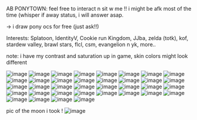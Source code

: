 AB PONYTOWN: feel free to interact n sit w me !! i might be afk most of the time (whisper if away status, i will answer asap.   

-> i draw pony ocs for free (just ask!!)

Interests: Splatoon, IdentityV, Cookie run Kingdom, JJba, zelda (totk), kof, stardew valley, brawl stars, flcl, csm, evangelion n yk, more.. 


note: i have my contrast and saturation up in game, skin colors might look different


![image](https://github.com/piedisporchi/piedisporchi/assets/140103880/febd24a9-cbe5-4a68-be95-045e19f1b4be) ![image](https://github.com/piedisporchi/piedisporchi/assets/140103880/068fc31c-8ebb-4ebf-a225-68318e96cd90) ![image](https://github.com/piedisporchi/piedisporchi/assets/140103880/8878cb2c-2646-40d1-96b7-8acec0e745c9) ![image](https://github.com/piedisporchi/piedisporchi/assets/140103880/a331cbf6-a8c9-4b9d-b582-07f2e09d546f) ![image](https://github.com/piedisporchi/piedisporchi/assets/140103880/b91ce09a-c5f8-4977-8fd7-2b5289348b44) ![image](https://github.com/piedisporchi/piedisporchi/assets/140103880/da032de4-27e7-4dad-9d5c-8ce87528e7ff) ![image](https://github.com/piedisporchi/piedisporchi/assets/140103880/febd24a9-cbe5-4a68-be95-045e19f1b4be) ![image](https://github.com/piedisporchi/piedisporchi/assets/140103880/068fc31c-8ebb-4ebf-a225-68318e96cd90) ![image](https://github.com/piedisporchi/piedisporchi/assets/140103880/8878cb2c-2646-40d1-96b7-8acec0e745c9) ![image](https://github.com/piedisporchi/piedisporchi/assets/140103880/a331cbf6-a8c9-4b9d-b582-07f2e09d546f) ![image](https://github.com/piedisporchi/piedisporchi/assets/140103880/b91ce09a-c5f8-4977-8fd7-2b5289348b44) ![image](https://github.com/piedisporchi/piedisporchi/assets/140103880/da032de4-27e7-4dad-9d5c-8ce87528e7ff) ![image](https://github.com/piedisporchi/piedisporchi/assets/140103880/febd24a9-cbe5-4a68-be95-045e19f1b4be) ![image](https://github.com/piedisporchi/piedisporchi/assets/140103880/068fc31c-8ebb-4ebf-a225-68318e96cd90) ![image](https://github.com/piedisporchi/piedisporchi/assets/140103880/8878cb2c-2646-40d1-96b7-8acec0e745c9) ![image](https://github.com/piedisporchi/piedisporchi/assets/140103880/a331cbf6-a8c9-4b9d-b582-07f2e09d546f) ![image](https://github.com/piedisporchi/piedisporchi/assets/140103880/b91ce09a-c5f8-4977-8fd7-2b5289348b44) ![image](https://github.com/piedisporchi/piedisporchi/assets/140103880/da032de4-27e7-4dad-9d5c-8ce87528e7ff) ![image](https://github.com/piedisporchi/piedisporchi/assets/140103880/febd24a9-cbe5-4a68-be95-045e19f1b4be) ![image](https://github.com/piedisporchi/piedisporchi/assets/140103880/068fc31c-8ebb-4ebf-a225-68318e96cd90) ![image](https://github.com/piedisporchi/piedisporchi/assets/140103880/8878cb2c-2646-40d1-96b7-8acec0e745c9) ![image](https://github.com/piedisporchi/piedisporchi/assets/140103880/a331cbf6-a8c9-4b9d-b582-07f2e09d546f) ![image](https://github.com/piedisporchi/piedisporchi/assets/140103880/b91ce09a-c5f8-4977-8fd7-2b5289348b44) ![image](https://github.com/piedisporchi/piedisporchi/assets/140103880/da032de4-27e7-4dad-9d5c-8ce87528e7ff) ![image](https://github.com/piedisporchi/piedisporchi/assets/140103880/febd24a9-cbe5-4a68-be95-045e19f1b4be) ![image](https://github.com/piedisporchi/piedisporchi/assets/140103880/068fc31c-8ebb-4ebf-a225-68318e96cd90) ![image](https://github.com/piedisporchi/piedisporchi/assets/140103880/8878cb2c-2646-40d1-96b7-8acec0e745c9) ![image](https://github.com/piedisporchi/piedisporchi/assets/140103880/a331cbf6-a8c9-4b9d-b582-07f2e09d546f) ![image](https://github.com/piedisporchi/piedisporchi/assets/140103880/b91ce09a-c5f8-4977-8fd7-2b5289348b44) ![image](https://github.com/piedisporchi/piedisporchi/assets/140103880/da032de4-27e7-4dad-9d5c-8ce87528e7ff) ![image](https://github.com/piedisporchi/piedisporchi/assets/140103880/febd24a9-cbe5-4a68-be95-045e19f1b4be) ![image](https://github.com/piedisporchi/piedisporchi/assets/140103880/068fc31c-8ebb-4ebf-a225-68318e96cd90) ![image](https://github.com/piedisporchi/piedisporchi/assets/140103880/8878cb2c-2646-40d1-96b7-8acec0e745c9) ![image](https://github.com/piedisporchi/piedisporchi/assets/140103880/a331cbf6-a8c9-4b9d-b582-07f2e09d546f) ![image](https://github.com/piedisporchi/piedisporchi/assets/140103880/b91ce09a-c5f8-4977-8fd7-2b5289348b44) ![image](https://github.com/piedisporchi/piedisporchi/assets/140103880/da032de4-27e7-4dad-9d5c-8ce87528e7ff)



pic of the moon i took !
![image](https://github.com/piedisporchi/piedisporchi/assets/140103880/c0c6e14c-3388-4ce4-b275-55016c43a6e5)






